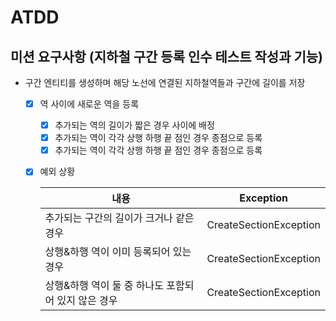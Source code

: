 # ATDD

## 미션 요구사항 (지하철 구간 등록 인수 테스트 작성과 기능)

- 구간 엔티티를 생성하며 해당 노선에 연결된 지하철역들과 구간에 길이를 저장
    * [X] 역 사이에 새로운 역을 등록
      - [X] 추가되는 역의 길이가 짧은 경우 사이에 배정
      - [X] 추가되는 역이 각각 상행 하행 끝 점인 경우 종점으로 등록
      - [X] 추가되는 역이 각각 상행 하행 끝 점인 경우 종점으로 등록
    
    * [X] 예외 상황
        
        |내용   |Exception|
        |---|---|
        | 추가되는 구간의 길이가 크거나 같은 경우 |CreateSectionException|
        | 상행&하행 역이 이미 등록되어 있는 경우 |CreateSectionException|
        | 상행&하행 역이 둘 중 하나도 포함되어 있지 않은 경우 |CreateSectionException|
